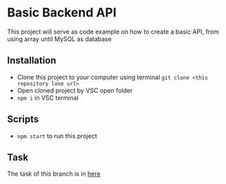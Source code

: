 # Basic Backend API
This project will serve as code example on how to create a basic API, from using array until MySQL as database

## Installation
- Clone this project to your computer using terminal `git clone <this repository lone url>`
- Open cloned project by VSC open folder
- `npm i` in VSC terminal

## Scripts
- `npm start` to run this project

## Task
The task of this branch is in [here](task.md)
